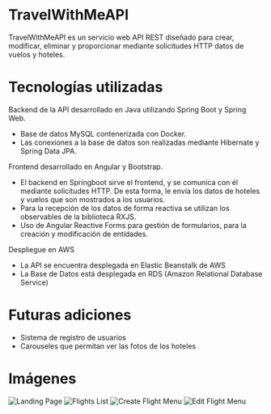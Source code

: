 # TravelWithMeAPI

TravelWithMeAPI es un servicio web API REST diseñado para crear, modificar, eliminar y proporcionar mediante solicitudes HTTP datos de vuelos y hoteles.

# Tecnologías utilizadas
Backend de la API desarrollado en Java utilizando Spring Boot y Spring Web. 
- Base de datos MySQL contenerizada con Docker.
- Las conexiones a la base de datos son realizadas mediante Hibernate y Spring Data JPA.

Frontend desarrollado en Angular y Bootstrap.
- El backend en Springboot sirve el frontend, y se comunica con él mediante solicitudes HTTP. De esta forma, le envía los datos de hoteles y vuelos que son mostrados a los usuarios.
- Para la recepción de los datos de forma reactiva se utilizan los observables de la biblioteca RXJS.
- Uso de Angular Reactive Forms para gestión de formularios, para la creación y modificación de entidades.

Despliegue en AWS
- La API se encuentra desplegada en Elastic Beanstalk de AWS
- La Base de Datos está desplegada en RDS (Amazon Relational Database Service)



# Futuras adiciones
- Sistema de registro de usuarios
- Carouseles que permitan ver las fotos de los hoteles

# Imágenes

![Landing Page](https://i.imgur.com/cQYKnAu.png)
![Flights List](https://i.imgur.com/O9fAF56.png)
![Create Flight Menu](https://i.imgur.com/VG0SfWD.png)
![Edit Flight Menu](https://i.imgur.com/YRBNFYf.png)
